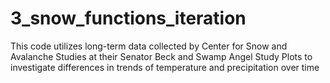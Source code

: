 # 3_snow_functions_iteration

This code utilizes long-term data collected by Center for Snow and Avalanche Studies at their Senator Beck and Swamp Angel Study Plots to investigate differences in trends of temperature and precipitation over time
